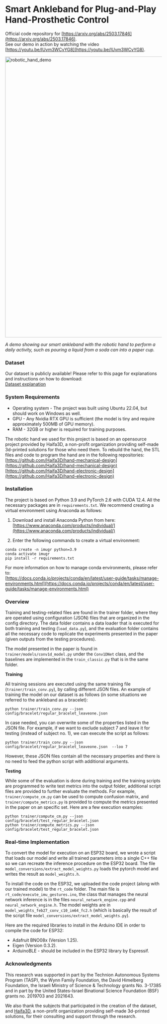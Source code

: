 # Smart Ankleband for Plug-and-Play Hand-Prosthetic Control

Official code repository for [https://arxiv.org/abs/2503.17846](https://arxiv.org/abs/2503.17846).  
See our demo in action by watching the video [https://youtu.be/IUvm3WCvYG8](https://youtu.be/IUvm3WCvYG8).  

<img src="materials/demo.gif" alt="robotic_hand_demo" width="900"/>  

*A demo showing our smart ankleband with the robotic hand to perform a daily activity, such as pouring a liquid from a soda can into a paper cup.*

### Dataset  

Our dataset is publicly available! Please refer to this page for explanations and instructions on how to download:  
[Dataset explanation](DATASET.md)

### System Requirements  

* Operating system - The project was built using Ubuntu 22.04, but should work on Windows as well.
* GPU - Any Nvidia RTX GPU is sufficient (the model is tiny and require approximately 500MB of GPU memory).
* RAM - 32GB or higher is required for training purposes.

The robotic hand we used for this project is based on an opensource project provided by Haifa3D, a non-profit organization providing self-made 3d-printed solutions for those who need them. To rebuild the hand, the STL files and code to program the hand are in the following repositories:  
[https://github.com/Haifa3D/hand-mechanical-design](https://github.com/Haifa3D/hand-mechanical-design)  
[https://github.com/Haifa3D/hand-electronic-design](https://github.com/Haifa3D/hand-electronic-design)  

### Installation  
  
The project is based on Python 3.9 and PyTorch 2.6 with CUDA 12.4. All the necessary packages are in ```requirements.txt```. We recommend creating a virtual environment using Anaconda as follows:  
  
1) Download and install Anaconda Python from here:  
[https://www.anaconda.com/products/individual/](https://www.anaconda.com/products/individual/)  
  
2) Enter the following commands to create a virtual environment:  
```
conda create -n imugr python=3.9
conda activate imugr
pip install -r requirements.txt
```

For more information on how to manage conda environments, please refer to:  
[https://docs.conda.io/projects/conda/en/latest/user-guide/tasks/manage-environments.html](https://docs.conda.io/projects/conda/en/latest/user-guide/tasks/manage-environments.html)  

### Overview  
  
Training and testing-related files are found in the trainer folder, where they are operated using configuration (JSON) files that are organized in the config directory. The data folder contains a data loader that is executed for both training and testing (```load_data.py```), and the evaluation folder contains all the necessary code to replicate the experiments presented in the paper (given outputs from the testing procedures).  

The model presented in the paper is found in ```trainer/models/conv1d_model.py``` under the ```Conv1DNet``` class, and the baselines are implemented in the ```train_classic.py``` that is in the same folder.  

**Training**  

All training sessions are executed using the same training file (```trainer/train_conv.py```), by calling different JSON files. An example of training the model on our dataset is as follows (in some situations we referred to the ankleband as a bracelet):

```  
python trainer/train_conv.py --json config/bracelet/regular_bracelet_leaveone.json  
```  

In case needed, you can overwrite some of the properties listed in the JSON file. For example, if we want to exclude subject 7 and leave it for testing (instead of subject no. 1), we can execute the script as follows:

```  
python trainer/train_conv.py --json config/bracelet/regular_bracelet_leaveone.json  --loo 7
``` 

However, these JSON files contain all the necessary properties and there is no need to feed the python script with additional arguments.  

**Testing**  

While some of the evaluation is done during training and the training scripts are programmed to write test metrics into the output folder, additional script files are provided to further evaluate the methods. For example, ```trainer/compute_cm.py``` can be used to compute confusion matrix, and ```trainer/compute_metrics.py``` is provided to compute the metrics presented in the paper on an specific set. Here are a few execution examples:

```  
python trainer/compute_cm.py --json config/bracelet/test_regular_bracelet.json  
python trainer/compute_metrics.py --json config/bracelet/test_regular_bracelet.json  
```  

### Real-time Implementation  

To convert the model for execution on an ESP32 board, we wrote a script that loads our model and write all trained parameters into a single C++ file so we can recreate the inference procedure on the ESP32 board. The file ```model_conversions/extract_model_weights.py``` loads the pytorch model and writes the result as ```model_weights.h```.

To install the code on the ESP32, we uploaded the code project (along with our trained model) to the ```rt_code``` folder. The main file is ```rt_code/execute_imu_gestures.ino```, the class that manages the neural network inference is in the files ```neural_network_engine.cpp``` and ```neural_network_engine.h```. The model weights are in ```model_weights_feb27_conv_c10_im64_fc2.h``` (which is basically the result of the script file ```model_conversions/extract_model_weights.py```).

Here are the required libraries to install in the Arduino IDE in order to compile the code for ESP32:

* Adafruit BNO08x (Version 1.25).
* Eigen (Version 0.3.2).
* ArduinoBLE - should be included in the ESP32 library by Espressif. 

### Acknowledgments  

This research was supported in part by the Technion Autonomous Systems Program (TASP), the Wynn Family Foundation, the David Himelberg Foundation, the Israeli Ministry of Science \& Technology grants No. 3-17385 and in part by the United States-Israel Binational Science Foundation (BSF) grants no. 2019703 and 2021643.

We also thank the subjects that participated in the creation of the dataset, and [Haifa3D](https://www.facebook.com/Haifa3d/), a non-profit organization providing self-made 3d-printed solutions, for their consulting and support through the research.  